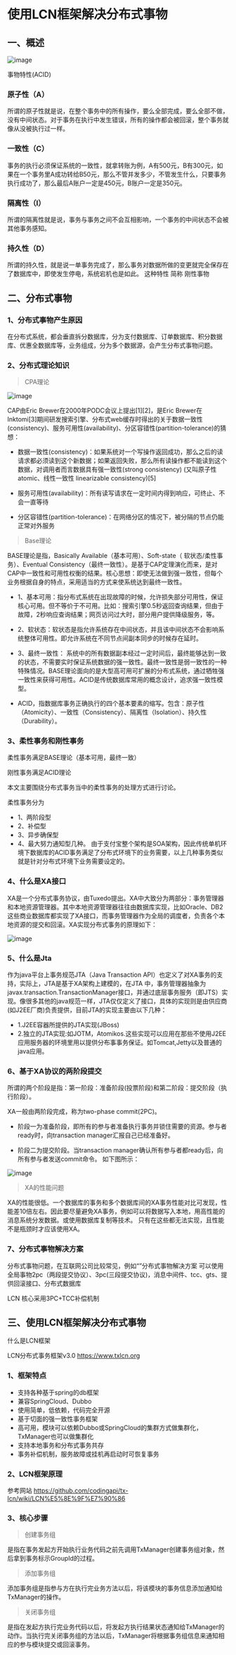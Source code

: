 # 使用LCN框架解决分布式事物

## 一、概述

![image](https://github.com/csy512889371/learnDoc/blob/master/image/2018/zz/88.png)




事物特性(ACID)

### 原子性（A）

所谓的原子性就是说，在整个事务中的所有操作，要么全部完成，要么全部不做，没有中间状态。对于事务在执行中发生错误，所有的操作都会被回滚，整个事务就像从没被执行过一样。

### 一致性（C）
事务的执行必须保证系统的一致性，就拿转账为例，A有500元，B有300元，如果在一个事务里A成功转给B50元，那么不管并发多少，不管发生什么，只要事务执行成功了，那么最后A账户一定是450元，B账户一定是350元。

### 隔离性（I）
所谓的隔离性就是说，事务与事务之间不会互相影响，一个事务的中间状态不会被其他事务感知。

### 持久性（D）
所谓的持久性，就是说一单事务完成了，那么事务对数据所做的变更就完全保存在了数据库中，即使发生停电，系统宕机也是如此。
这种特性 简称 刚性事物


## 二、分布式事物


### 1、分布式事物产生原因
在分布式系统，都会垂直拆分数据库，分为支付数据库、订单数据库、积分数据库、优惠全数据库等，业务组成，分为多个数据源，会产生分布式事物问题。

### 2、分布式理论知识

> CPA理论

![image](https://github.com/csy512889371/learnDoc/blob/master/image/2018/zz/85.png)



CAP由Eric Brewer在2000年PODC会议上提出[1][2]，是Eric Brewer在Inktomi[3]期间研发搜索引擎、分布式web缓存时得出的关于数据一致性(consistency)、服务可用性(availability)、分区容错性(partition-tolerance)的猜想：

* 数据一致性(consistency)：如果系统对一个写操作返回成功，那么之后的读请求都必须读到这个新数据；如果返回失败，那么所有读操作都不能读到这个数据，对调用者而言数据具有强一致性(strong consistency) (又叫原子性 atomic、线性一致性 linearizable consistency)[5]

* 服务可用性(availability)：所有读写请求在一定时间内得到响应，可终止、不会一直等待
* 分区容错性(partition-tolerance)：在网络分区的情况下，被分隔的节点仍能正常对外服务

> Base理论

BASE理论是指，Basically Available（基本可用）、Soft-state（ 软状态/柔性事务）、Eventual Consistency（最终一致性）。是基于CAP定理演化而来，是对CAP中一致性和可用性权衡的结果。核心思想：即使无法做到强一致性，但每个业务根据自身的特点，采用适当的方式来使系统达到最终一致性。

* 1、基本可用：指分布式系统在出现故障的时候，允许损失部分可用性，保证核心可用。但不等价于不可用。比如：搜索引擎0.5秒返回查询结果，但由于故障，2秒响应查询结果；网页访问过大时，部分用户提供降级服务，等。

* 2、软状态：软状态是指允许系统存在中间状态，并且该中间状态不会影响系统整体可用性。即允许系统在不同节点间副本同步的时候存在延时。

* 3、最终一致性：
系统中的所有数据副本经过一定时间后，最终能够达到一致的状态，不需要实时保证系统数据的强一致性。最终一致性是弱一致性的一种特殊情况。BASE理论面向的是大型高可用可扩展的分布式系统，通过牺牲强一致性来获得可用性。ACID是传统数据库常用的概念设计，追求强一致性模型。

* ACID，指数据库事务正确执行的四个基本要素的缩写。包含：原子性（Atomicity）、一致性（Consistency）、隔离性（Isolation）、持久性（Durability）。


### 3、柔性事务和刚性事务

柔性事务满足BASE理论（基本可用，最终一致）

刚性事务满足ACID理论

本文主要围绕分布式事务当中的柔性事务的处理方式进行讨论。

柔性事务分为

* 1、两阶段型
* 2、补偿型
* 3、异步确保型
* 4、最大努力通知型几种。 由于支付宝整个架构是SOA架构，因此传统单机环境下数据库的ACID事务满足了分布式环境下的业务需要，以上几种事务类似就是针对分布式环境下业务需要设定的。


### 4、什么是XA接口

XA是一个分布式事务协议，由Tuxedo提出。XA中大致分为两部分：事务管理器和本地资源管理器。其中本地资源管理器往往由数据库实现，比如Oracle、DB2这些商业数据库都实现了XA接口，而事务管理器作为全局的调度者，负责各个本地资源的提交和回滚。XA实现分布式事务的原理如下：

![image](https://github.com/csy512889371/learnDoc/blob/master/image/2018/zz/86.png)


### 5、什么是Jta

作为java平台上事务规范JTA（Java Transaction API）也定义了对XA事务的支持，实际上，JTA是基于XA架构上建模的，在JTA 中，事务管理器抽象为javax.transaction.TransactionManager接口，并通过底层事务服务（即JTS）实现。像很多其他的java规范一样，JTA仅仅定义了接口，具体的实现则是由供应商(如J2EE厂商)负责提供，目前JTA的实现主要由以下几种：

* 1.J2EE容器所提供的JTA实现(JBoss)
* 2.独立的JTA实现:如JOTM，Atomikos.这些实现可以应用在那些不使用J2EE应用服务器的环境里用以提供分布事事务保证。如Tomcat,Jetty以及普通的java应用。


### 6、基于XA协议的两阶段提交

所谓的两个阶段是指：第一阶段：准备阶段(投票阶段)和第二阶段：提交阶段（执行阶段）。

XA一般由两阶段完成，称为two-phase commit(2PC)。 

* 阶段一为准备阶段，即所有的参与者准备执行事务并锁住需要的资源。参与者ready时，向transaction manager汇报自己已经准备好。 

* 阶段二为提交阶段。当transaction manager确认所有参与者都ready后，向所有参与者发送commit命令。 
如下图所示：


![image](https://github.com/csy512889371/learnDoc/blob/master/image/2018/zz/87.png)


> XA的性能问题 

XA的性能很低。一个数据库的事务和多个数据库间的XA事务性能对比可发现，性能差10倍左右。因此要尽量避免XA事务，例如可以将数据写入本地，用高性能的消息系统分发数据。或使用数据库复制等技术。 
只有在这些都无法实现，且性能不是瓶颈时才应该使用XA。


### 7、分布式事物解决方案

分布式事物问题，在互联网公司比较常见，例如“”分布式事物解决方案 可以使用全局事物2pc（两段提交协议）、3pc(三段提交协议)，消息中间件、tcc、gts、提供回滚接口、分布式数据库

LCN 核心采用3PC+TCC补偿机制


## 三、使用LCN框架解决分布式事物


什么是LCN框架

LCN分布式事务框架v3.0   https://www.txlcn.org

### 1、框架特点

* 支持各种基于spring的db框架
* 兼容SpringCloud、Dubbo
* 使用简单，低依赖，代码完全开源
* 基于切面的强一致性事务框架
* 高可用，模块可以依赖Dubbo或SpringCloud的集群方式做集群化，TxManager也可以做集群化
* 支持本地事务和分布式事务共存
* 事务补偿机制，服务故障或挂机再启动时可恢复事务


### 2、LCN框架原理

参考网站 https://github.com/codingapi/tx-lcn/wiki/LCN%E5%8E%9F%E7%90%86

### 3、核心步骤

> 创建事务组

是指在事务发起方开始执行业务代码之前先调用TxManager创建事务组对象，然后拿到事务标示GroupId的过程。

> 添加事务组

添加事务组是指参与方在执行完业务方法以后，将该模块的事务信息添加通知给TxManager的操作。

> 关闭事务组

是指在发起方执行完业务代码以后，将发起方执行结果状态通知给TxManager的动作。当执行完关闭事务组的方法以后，TxManager将根据事务组信息来通知相应的参与模块提交或回滚事务。








